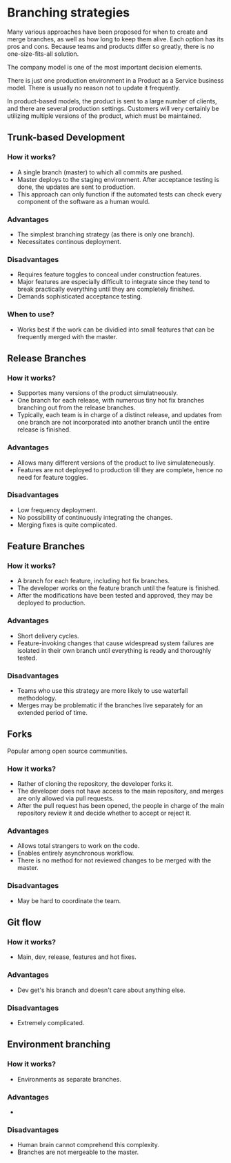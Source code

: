 # Branching strategies
Many various approaches have been proposed for when to create and merge branches, as well as how long to keep them alive.
Each option has its pros and cons.
Because teams and products differ so greatly, there is no one-size-fits-all solution.

The company model is one of the most important decision elements.

There is just one production environment in a Product as a Service business model.
There is usually no reason not to update it frequently.

In product-based models, the product is sent to a large number of clients, and there are several production settings.
Customers will very certainly be utilizing multiple versions of the product, which must be maintained. 

## Trunk-based Development


### How it works?

* A single branch (master) to which all commits are pushed.
* Master deploys to the staging environment. After acceptance testing is done, the updates are sent to production.
* This approach can only function if the automated tests can check every component of the software as a human would. 

### Advantages

* The simplest branching strategy (as there is only one branch).
* Necessitates continous deployment.

### Disadvantages

* Requires feature toggles to conceal under construction features. 
* Major features are especially difficult to integrate since they tend to break practically everything until they are completely finished. 
* Demands sophisticated acceptance testing.

### When to use?

* Works best if the work can be dividied into small features that can be frequently merged with the master.

## Release Branches

### How it works?

* Supportes many versions of the product simulatneously.
* One branch for each release, with numerous tiny hot fix branches branching out from the release branches. 
* Typically, each team is in charge of a distinct release, and updates from one branch are not incorporated into another branch until the entire release is finished. 

### Advantages

* Allows many different versions of the product to live simulateneously.
* Features are not deployed to production till they are complete, hence no need for feature toggles.

### Disadvantages

* Low frequency deployment. 
* No possibility of continuously integrating the changes. 
* Merging fixes is quite complicated. 

## Feature Branches


### How it works?

* A branch for each feature, including hot fix branches.
* The developer works on the feature branch until the feature is finished.
* After the modifications have been tested and approved, they may be deployed to production.
 
### Advantages

* Short delivery cycles.
* Feature-invoking changes that cause widespread system failures are isolated in their own branch until everything is ready and thoroughly tested. 

### Disadvantages

* Teams who use this strategy are more likely to use waterfall methodology.
* Merges may be problematic if the branches live separately for an extended period of time. 

## Forks

Popular among open source communities.

### How it works?

* Rather of cloning the repository, the developer forks it.
* The developer does not have access to the main repository, and merges are only allowed via pull requests. 
* After the pull request has been opened, the people in charge of the main repository review it and decide whether to accept or reject it. 

### Advantages

* Allows total strangers to work on the code.
* Enables entirely asynchronous workflow.
* There is no method for not reviewed changes to be merged with the master.

### Disadvantages

* May be hard to coordinate the team.

## Git flow

### How it works?

* Main, dev, release, features and hot fixes.

### Advantages

* Dev get's his branch and doesn't care about anything else.

### Disadvantages

* Extremely complicated.

## Environment branching 

### How it works?

* Environments as separate branches.

### Advantages

*

### Disadvantages

* Human brain cannot comprehend this complexity. 
* Branches are not mergeable to the master.
 
